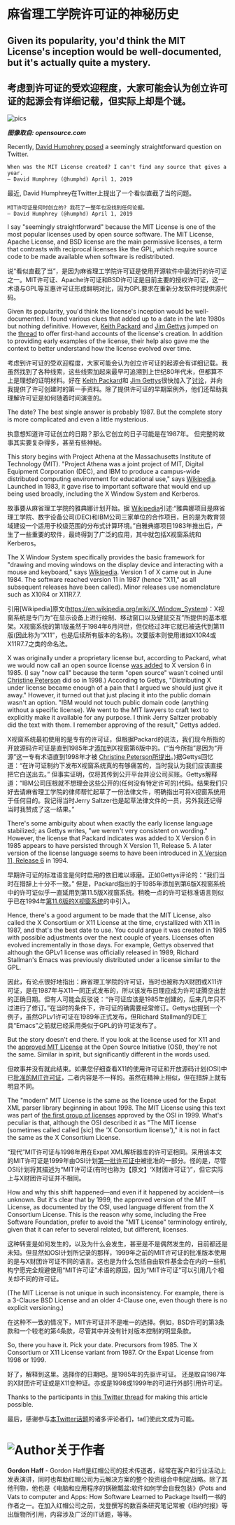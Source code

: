 # 麻省理工学院许可证的神秘历史

## Given its popularity, you'd think the MIT License's inception would be well-documented, but it's actually quite a mystery.

## 考虑到许可证的受欢迎程度，大家可能会认为创立许可证的起源会有详细记载，但实际上却是个谜。

![pics](https://opensource.com/sites/default/files/styles/image-full-size/public/lead-images/freesoftwareway_law3.png?itok=wyze_0fV)

***图像取自: opensource.com***

Recently, [David Humphrey posed](https://twitter.com/humphd/status/1112747178685026304) a seemingly straightforward question on Twitter.

    When was the MIT License created? I can't find any source that gives a year.
    — David Humphrey (@humphd) April 1, 2019

最近, David Humphrey在Twitter上提出了一个看似直截了当的问题。

    MIT许可证是何时创立的? 我花了一整年也没找到任何论据。
    — David Humphrey (@humphd) April 1, 2019

I say "seemingly straightforward" because the MIT License is one of the most popular licenses used by open source software. The MIT License, Apache License, and BSD license are the main permissive licenses, a term that contrasts with reciprocal licenses like the GPL, which require source code to be made available when software is redistributed.

说“看似直截了当”，是因为麻省理工学院许可证是使用开源软件中最流行的许可证之一。MIT许可证、Apache许可证和BSD许可证是目前主要的授权许可证，这一术语与GPL等互惠许可证形成鲜明对比，因为GPL要求在重新分发软件时提供源代码。

Given its popularity, you'd think the license's inception would be well-documented. I found various clues that added up to a date in the late 1980s but nothing definitive. However, [Keith Packard](https://twitter.com/keith_x11) and [Jim Gettys](https://twitter.com/JimGettys) jumped on the [thread](https://web.archive.org/web/20190402160714/https:/gist.github.com/humphd/2832b267ee1dfc0329a58a638bc20d4c) to offer first-hand accounts of the license's creation. In addition to providing early examples of the license, their help also gave me the context to better understand how the license evolved over time.

考虑到许可证的受欢迎程度，大家可能会认为创立许可证的起源会有详细记载。我虽然找到了各种线索，这些线索加起来最早可追溯到上世纪80年代末，但都算不上是理想的证明材料。好在 [Keith Packard](https://twitter.com/keith_x11)和 [Jim Gettys](https://twitter.com/JimGettys)很快加入了[讨论](https://web.archive.org/web/20190402160714/https:/gist.github.com/humphd/2832b267ee1dfc0329a58a638bc20d4c)，并向我提供了许可创建时的第一手资料。除了提供许可证的早期案例外，他们还帮助我理解许可证是如何随着时间演变的。

The date? The best single answer is probably 1987. But the complete story is more complicated and even a little mysterious.

执意想知道许可证创立的日期？那么它创立的日子可能是在1987年。 但完整的故事其实要复杂得多，甚至有些神秘。

This story begins with Project Athena at the Massachusetts Institute of Technology (MIT). "Project Athena was a joint project of MIT, Digital Equipment Corporation (DEC), and IBM to produce a campus-wide distributed computing environment for educational use," says [Wikipedia](https://en.wikipedia.org/wiki/Project_Athena). Launched in 1983, it gave rise to important software that would end up being used broadly, including the X Window System and Kerberos.

故事要从麻省理工学院的雅典娜计划开始。据 [Wikipedia](https://en.wikipedia.org/wiki/Project_Athena)引述:“雅典娜项目是麻省理工学院、数字设备公司(DEC)和IBM公司三家单位的合作项目，目的是为教育领域建设一个适用于校级范围的分布式计算环境。”自雅典娜项目1983年推出后，产生了一些重要的软件，最终得到了广泛的应用，其中就包括X视窗系统和Kerberos。

The X Window System specifically provides the basic framework for "drawing and moving windows on the display device and interacting with a mouse and keyboard," says [Wikipedia](https://en.wikipedia.org/wiki/X_Window_System). Version 1 of X came out in June 1984. The software reached version 11 in 1987 (hence "X11," as all subsequent releases have been called). Minor releases use nomenclature such as X10R4 or X11R7.7.

引用[Wikipedia]原文(https://en.wikipedia.org/wiki/X_Window_System)：X视窗系统是专门为“在显示设备上进行绘制、移动窗口以及键鼠交互”所提供的基本框架。X视窗系统的第1版虽然于1984年6月问世，但仅经过3年它就已被迭代到第11版(因此称为“X11”，也是后续所有版本的名称)。次要版本则使用诸如X10R4或X11R7.7之类的命名法。

X was originally under a proprietary license but, according to Packard, what we would now call an open source license [was added](https://keithp.com/data/mit-copyright.h) to X version 6 in 1985. (I say "now call" because the term "open source" wasn't coined until [Christine Peterson](https://opensource.com/article/18/2/coining-term-open-source-software) did so in 1998.) According to Gettys, "Distributing X under license became enough of a pain that I argued we should just give it away." However, it turned out that just placing it into the public domain wasn't an option. "IBM would not touch public domain code (anything without a specific license). We went to the MIT lawyers to craft text to explicitly make it available for any purpose. I think Jerry Saltzer probably did the text with them. I remember approving of the result," Gettys added.

X视窗系统最初使用的是专有的许可证，但根据Packard的说法，我们现今所指的开放源码许可证是直到1985年才[添加](https://keithp.com/data/mit-copyright.h)到X视窗第6版中的。(“当今所指”是因为“开源”这一专有术语直到1998年才被 [Christine Peterson所提出](https://opensource.com/article/18/2/coining-term-open-source-software)。)据Gettys回忆道：“在许可证制约下发布X视窗系统真的有够痛苦的，当时我认为我们应该直接把它白送出去。” 但事实证明，仅将其传到公开平台并没公司买账。Gettys解释道：“IBM公司压根就不想理会这些公开的(任何没有特定许可的)代码。结果我们只好去请麻省理工学院的律师帮忙起草了一份法律文件，明确指出可将X视窗系统用于任何目的。我记得当时Jerry Saltzer也是起草法律文件的一员，另外我还记得当时我赞成了这一结果。”

There's some ambiguity about when exactly the early license language stabilized; as Gettys writes, "we weren't very consistent on wording." However, the license that Packard indicates was added to X Version 6 in 1985 appears to have persisted through X Version 11, Release 5. A later version of the license language seems to have been introduced in [X Version 11, Release 6](https://www.x.org/releases/X11R6/) in 1994.

早期许可证的标准语言是何时启用的依旧难以琢磨。正如Gettys评论的：“我们当时在措辞上十分不一致。” 但是，Packard指出的于1985年添加到第6版X视窗系统中的许可证似乎一直延用到第11.5版X视窗系统。稍晚一点的许可证标准语言则似乎已在1994年[第11.6版的X视窗系统](https://www.x.org/releases/X11R6/)的中引入。

Hence, there's a good argument to be made that the MIT License, also called the X Consortium or X11 License at the time, crystallized with X11 in 1987, and that's the best date to use. You could argue it was created in 1985 with possible adjustments over the next couple of years. Licenses often evolved incrementally in those days. For example, Gettys observed that although the GPLv1 license was officially released in 1989, Richard Stallman's Emacs was previously distributed under a license similar to the GPL.

因此，有论点很好地指出：麻省理工学院的许可证，当时也被称为X财团或X11许可证，是在1987年与X11一同正式发布的，所以该发布日理应成为许可证腾空出世的正确日期。但有人可能会反驳说：“许可证应该是1985年创建的，后来几年只不过进行了修订。”在当时的条件下，许可证的确需要经常修订。Gettys也提到一个例子，虽然GPLv1许可证在1989年正式发布，但Richard Stallman的IDE工具“Emacs”之前就已经采用类似于GPL的许可证发布了。

But the story doesn't end there. If you look at the license used for X11 and the [approved MIT License](https://opensource.org/licenses/MIT) at the Open Source Initiative (OSI), they're not the same. Similar in spirit, but significantly different in the words used.

但故事并没有就此结束。如果您仔细查看X11的使用许可证和开放源码计划(OSI)中已[批准的MIT许可证]((https://opensource.org/licenses/MIT))，二者内容是不一样的。虽然在精神上相似，但在措辞上就有明显不同。

The "modern" MIT License is the same as the license used for the Expat XML parser library beginning in about 1998. The MIT License using this text was part of [the first group of licenses](http://web.archive.org/web/20000815055529/http:/www.opensource.org/licenses/) approved by the OSI in 1999. What's peculiar is that, although the OSI described it as "The MIT license (sometimes called called [sic] the 'X Consortium license')," it is not in fact the same as the X Consortium License.

“现代”MIT许可证与1998年用在Expat XML解析器库的许可证相同。采用该本文的MIT许可证是1999年由OSI计划[第一批许可证中](http://web.archive.org/web/20000815055529/http:/www.opensource.org/licenses/)被批准的一部分。怪的是，尽管OSI计划将其描述为“MIT许可证(有时也称为【原文】‘X财团许可证’)”，但它实际上与X财团许可证并不相同。

How and why this shift happened—and even if it happened by accident—is unknown. But it's clear that by 1999, the approved version of the MIT License, as documented by the OSI, used language different from the X Consortium License. This is the reason why some, including the Free Software Foundation, prefer to avoid the "MIT License" terminology entirely, given that it can refer to several related, but different, licenses.

这种转变是如何发生的，以及为什么会发生，甚至是不是偶然发生的，目前都还是未知。但显然如OSI计划所记录的那样，1999年之前的MIT许可证的批准版本使用的是与X财团许可证不同的语言。这也是为什么包括自由软件基金会在内的一些机构宁愿完全规避使用“MIT许可证”术语的原因，因为“MIT许可证”可以引用几个相关却不同的许可证。

(The MIT License is not unique in such inconsistency. For example, there is a 3-Clause BSD License and an older 4-Clause one, even though there is no explicit versioning.)

在这种不一致的情况下，MIT许可证并不是唯一的选择。例如，BSD许可的第3条款和一个较老的第4条款，尽管其中并没有针对版本控制的明显条款。

So, there you have it. Pick your date. Precursors from 1985. The X Consortium or X11 License variant from 1987. Or the Expat License from 1998 or 1999.

好了，解释到这里。选择你的日期吧。是1985年的先驱许可证。 还是取自1987年的X财团许可证或是X11变种证。亦或是1998或1999年的可进行外部引用许可证。

Thanks to the participants in [this Twitter thread](https://web.archive.org/web/20190402160714/https:/gist.github.com/humphd/2832b267ee1dfc0329a58a638bc20d4c) for making this article possible.

最后，感谢参与[本Twitter话题](https://web.archive.org/web/20190402160714/https:/gist.github.com/humphd/2832b267ee1dfc0329a58a638bc20d4c)的诸多评论者们，ta们使此文成为可能。

# ![Author](https://opensource.com/sites/default/files/styles/profile_pictures/public/pictures/gordon300dpi-1.jpg?itok=oLxiMrKc)关于作者

**Gordon Haff** - Gordon Haff是红帽公司的技术传道者，经常在客户和行业活动上发表演讲，同时也帮助红帽公司为云解决方案的整个投资组合中制定战略。除了其他刊物，他也是《电脑和应用程序的锅碗瓢盆:软件如何学会自我包装》(Pots and Vats to computer and Apps: How Software Learned to Package Itself)一书的作者之一。在加入红帽公司之前，戈登撰写的数百条研究笔记常被《纽约时报》等出版物所引用，内容涉及广泛的IT话题，等等。
